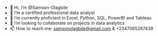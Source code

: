 - 👋 Hi, I’m @Samson-Olagbile
- 👀 I’m a certified professional data analyst
- 🌱 I’m currently proficient in Excel, Python, SQL, PowerBI and Tableau
- 💞️ I’m looking to collaborate on projects in data analytics
- 📫 How to reach me: samsonolagbile@gmail.com & +2347065287439

<!---
Samson-Olagbile/Samson-Olagbile is a ✨ special ✨ repository because its `README.md` (this file) appears on your GitHub profile.
You can click the Preview link to take a look at your changes.
--->
